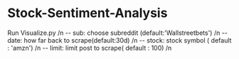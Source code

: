 # Stock-Sentiment-Analysis
Run Visualize.py /n
  -- sub: choose subreddit (default:'Wallstreetbets') /n
  -- date: how far back to scrape(default:30d) /n
  -- stock: stock symbol ( default : 'amzn') /n
  -- limit: limit post to scrape( default : 100) /n
